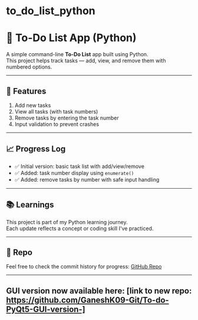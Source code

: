 # to_do_list_python
# 📝 To-Do List App (Python)

A simple command-line **To-Do List** app built using Python.  
This project helps track tasks — add, view, and remove them with numbered options.

---

## 🔧 Features

1. Add new tasks  
2. View all tasks (with task numbers)  
3. Remove tasks by entering the task number  
4. Input validation to prevent crashes

---

## 📈 Progress Log

- ✅ Initial version: basic task list with add/view/remove  
- ✅ Added: task number display using `enumerate()`  
- ✅ Added: remove tasks by number with safe input handling

---

## 📚 Learnings

This project is part of my Python learning journey.  
Each update reflects a concept or coding skill I've practiced.

---

## 🔗 Repo

Feel free to check the commit history for progress:
[GitHub Repo](https://github.com/GaneshK09-Git/to_do_list_python)


---

## GUI version now available here: [link to new repo: https://github.com/GaneshK09-Git/To-do-PyQt5-GUI-version-]
